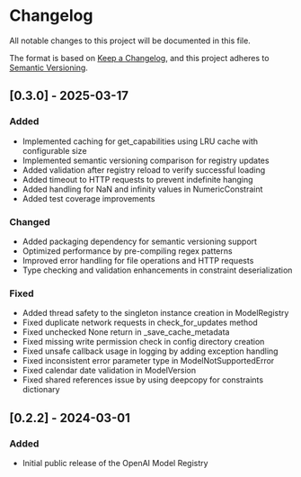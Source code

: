 # Changelog

All notable changes to this project will be documented in this file.

The format is based on [Keep a Changelog](https://keepachangelog.com/en/1.0.0/),
and this project adheres to [Semantic Versioning](https://semver.org/spec/v2.0.0.html).

## [0.3.0] - 2025-03-17

### Added

- Implemented caching for get_capabilities using LRU cache with configurable size
- Implemented semantic versioning comparison for registry updates
- Added validation after registry reload to verify successful loading
- Added timeout to HTTP requests to prevent indefinite hanging
- Added handling for NaN and infinity values in NumericConstraint
- Added test coverage improvements

### Changed

- Added packaging dependency for semantic versioning support
- Optimized performance by pre-compiling regex patterns
- Improved error handling for file operations and HTTP requests
- Type checking and validation enhancements in constraint deserialization

### Fixed

- Added thread safety to the singleton instance creation in ModelRegistry
- Fixed duplicate network requests in check_for_updates method
- Fixed unchecked None return in _save_cache_metadata
- Fixed missing write permission check in config directory creation
- Fixed unsafe callback usage in logging by adding exception handling
- Fixed inconsistent error parameter type in ModelNotSupportedError
- Fixed calendar date validation in ModelVersion
- Fixed shared references issue by using deepcopy for constraints dictionary

## [0.2.2] - 2024-03-01

### Added

- Initial public release of the OpenAI Model Registry
